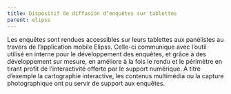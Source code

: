 ```yaml
---
title: Dispositif de diffusion d’enquêtes sur tablettes
parent: elipss
---
```


Les enquêtes sont rendues accessibles sur leurs tablettes aux panélistes au travers de l’application mobile Elipss. Celle-ci communique avec l’outil utilisé en interne pour le développement des enquêtes, et grâce à des développement sur mesure, en améliore à la fois le rendu et le périmètre en tirant profit de l’interactivité offerte par le support numérique. A titre d’exemple la cartographie interactive, les contenus multimédia ou la capture photographique ont pu servir de support aux enquêtes.
